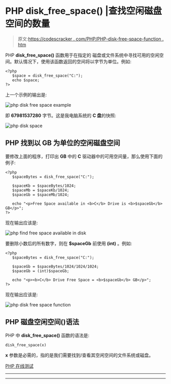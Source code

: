 # PHP disk_free_space() |查找空闲磁盘空间的数量

> 原文:[https://codescracker . com/PHP/PHP-disk-free-space-function . htm](https://codescracker.com/php/php-disk-free-space-function.htm)

PHP **disk_free_space()** 函数用于在指定的 磁盘或文件系统中寻找可用的空闲空间。默认情况下，使用该函数返回的空间将以字节为单位。例如:

```
<?php
   $space = disk_free_space("C:");
   echo $space;
?>
```

上一个示例的输出是:

![php disk free space example](../Images/d91b12ca475fbffddbc263afa714e1e7.png)

即 **67981537280** 字节。这是我电脑系统的 **C 盘**的快照:

![php disk space](../Images/28222d7f0d601f8bff1685365bf43f07.png)

## PHP 找到以 GB 为单位的空闲磁盘空间

要修改上面的程序，打印出 **GB** 中的 **C** 驱动器中的可用空间量，那么使用下面的例子:

```
<?php
   $spaceBytes = disk_free_space("C:");

   $spaceKb = $spaceBytes/1024;
   $spaceMb = $spaceKb/1024;
   $spaceGb = $spaceMb/1024;

   echo "<p>Free Space available in <b>C</b> Drive is <b>$spaceGb</b> GB</p>";
?>
```

现在输出应该是:

![php find free space available in disk](../Images/70d53a309b743d499c48065aba4be1f9.png)

要删除小数后的所有数字，则在 **$spaceGb** 前使用 **(int)** 。例如:

```
<?php
   $spaceBytes = disk_free_space("C:");

   $spaceGb = $spaceBytes/1024/1024/1024;
   $spaceGb = (int)$spaceGb;

   echo "<p><b>C</b> Drive Free Space = <b>$spaceGb</b> GB</p>";
?>
```

现在输出应该是:

![php disk free space function](../Images/3c378d1630afcd6edd37754ca91bc2ca.png)

## PHP 磁盘空闲空间()语法

PHP 中 **disk_free_space()** 函数的语法是:

```
disk_free_space(x)
```

**x** 参数是必需的，指的是我们需要找到/查看其空闲空间的文件系统或磁盘。

[PHP 在线测试](/exam/showtest.php?subid=8)

* * *

* * *